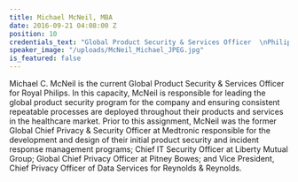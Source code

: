 ```yaml
---
title: Michael McNeil, MBA
date: 2016-09-21 04:08:00 Z
position: 10
credentials_text: "Global Product Security & Services Officer  \nPhilips Healthcare"
speaker_image: "/uploads/McNeil_Michael_JPEG.jpg"
is_featured: false
---
```


Michael C. McNeil is the current Global Product Security & Services Officer for Royal Philips. In this capacity, McNeil is responsible for leading the global product security program for the company and ensuring consistent repeatable processes are deployed throughout their products and services in the healthcare market. Prior to this assignment, McNeil was the former Global Chief Privacy & Security Officer at Medtronic responsible for the development and design of their initial product security and incident response management programs; Chief IT Security Officer at Liberty Mutual Group; Global Chief Privacy Officer at Pitney Bowes; and Vice President, Chief Privacy Officer of Data Services for Reynolds & Reynolds.
